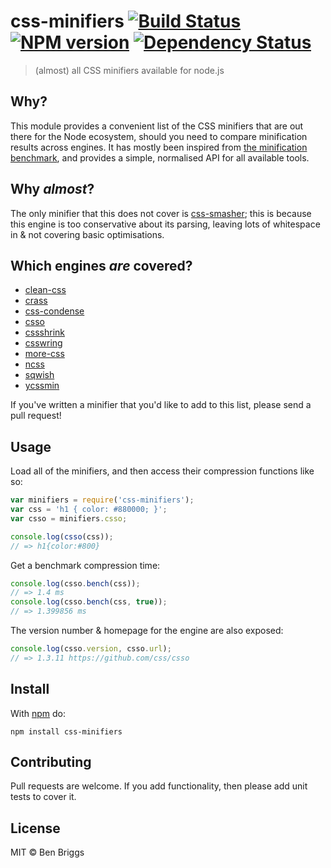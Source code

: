 # css-minifiers [![Build Status](https://travis-ci.org/ben-eb/css-minifiers.svg?branch=master)][ci] [![NPM version](https://badge.fury.io/js/css-minifiers.svg)][npm] [![Dependency Status](https://gemnasium.com/ben-eb/css-minifiers.svg)][deps]

> (almost) all CSS minifiers available for node.js

## Why?

This module provides a convenient list of the CSS minifiers that are out there
for the Node ecosystem, should you need to compare minification results across
engines. It has mostly been inspired from [the minification benchmark][1], and
provides a simple, normalised API for all available tools.

## Why *almost*?

The only minifier that this does not cover is [css-smasher][2]; this is because
this engine is too conservative about its parsing, leaving lots of whitespace in
& not covering basic optimisations.

## Which engines *are* covered?

* [clean-css](https://github.com/jakubpawlowicz/clean-css)
* [crass](https://github.com/mattbasta/crass)
* [css-condense](https://github.com/rstacruz/css-condense)
* [csso](https://github.com/css/csso)
* [cssshrink](https://github.com/stoyan/cssshrink)
* [csswring](https://github.com/hail2u/node-csswring)
* [more-css](https://github.com/army8735/more)
* [ncss](https://github.com/wasche/ncss)
* [sqwish](https://github.com/ded/sqwish)
* [ycssmin](https://github.com/yui/ycssmin)

If you've written a minifier that you'd like to add to this list, please send a
pull request!

## Usage

Load all of the minifiers, and then access their compression functions like so:

```js
var minifiers = require('css-minifiers');
var css = 'h1 { color: #880000; }';
var csso = minifiers.csso;

console.log(csso(css));
// => h1{color:#800}
```

Get a benchmark compression time:

```js
console.log(csso.bench(css));
// => 1.4 ms
console.log(csso.bench(css, true));
// => 1.399856 ms
```

The version number & homepage for the engine are also exposed:

```js
console.log(csso.version, csso.url);
// => 1.3.11 https://github.com/css/csso
```

## Install

With [npm](https://npmjs.com) do:

```
npm install css-minifiers
```

## Contributing

Pull requests are welcome. If you add functionality, then please add unit tests
to cover it.

## License

MIT © Ben Briggs

[1]: https://github.com/GoalSmashers/css-minification-benchmark
[2]: https://github.com/MarkBennett/css-smasher

[ci]:   https://travis-ci.org/ben-eb/css-minifiers
[deps]: https://gemnasium.com/ben-eb/css-minifiers
[npm]:  http://badge.fury.io/js/css-minifiers
